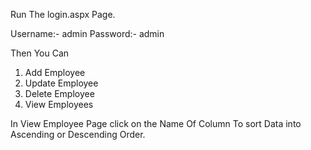 Run The login.aspx Page.

Username:- admin
Password:- admin

Then You Can

1) Add Employee
2) Update Employee
3) Delete Employee
4) View Employees
   
In View Employee Page click on the Name Of Column To sort Data into Ascending or Descending Order.
